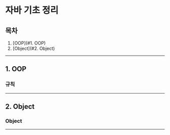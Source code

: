 자바 기초 정리
==============

## 목차
1. [OOP](#1. OOP)
2. [Object](#2. Object)

---
## 1. OOP
### 규칙
---

## 2. Object
### Object

---
